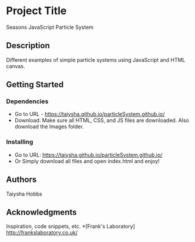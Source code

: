 # Project Title

Seasons JavaScript Particle System

## Description

Different examples of simple particle systems using JavaScript and HTML canvas.

## Getting Started

### Dependencies
* Go to URL - https://taiysha.github.io/particleSystem.github.io/
* Download: Make sure all HTML, CSS, and JS files are downloaded. Also download the Images folder.

### Installing
* Go to URL: https://taiysha.github.io/particleSystem.github.io/
* Or Simply download all files and open index.html and enjoy!


## Authors

Taiysha Hobbs

## Acknowledgments

Inspiration, code snippets, etc.
*[Frank's Laboratory] http://frankslaboratory.co.uk/

